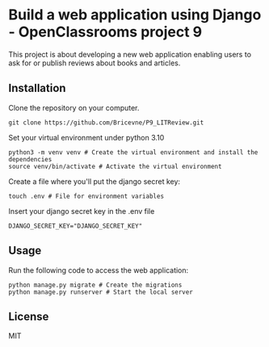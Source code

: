 # Build a web application using Django - OpenClassrooms project 9

This project is about developing a new web application enabling users to ask for or publish 
reviews about books and articles.

## Installation

Clone the repository on your computer.

```
git clone https://github.com/Bricevne/P9_LITReview.git
```

Set your virtual environment under python 3.10

```
python3 -m venv venv # Create the virtual environment and install the dependencies
source venv/bin/activate # Activate the virtual environment
```

Create a file where you'll put the django secret key:

```
touch .env # File for environment variables
```

Insert your django secret key in the .env file

`DJANGO_SECRET_KEY="DJANGO_SECRET_KEY"`



## Usage

Run the following code to access the web application:

```
python manage.py migrate # Create the migrations
python manage.py runserver # Start the local server
```

## License

MIT